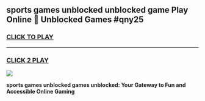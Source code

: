 
## sports games unblocked unblocked game Play Online 👋 Unblocked Games #qny25
<h3>
<a href="https://premium.freeplayer.one?title=sports_games_unblocked&ref=21F">CLICK TO PLAY</a></h3>
<hr>

<h3>
<a href="https://premium.freeplayer.one?title=sports_games_unblocked&ref=21F">CLICK 2 PLAY</a>
  
</h3>

<a href="https://premium.freeplayer.one?title=sports_games_unblocked&ref=21F/"><img src="https://clearcache.store/games.png"></a>


**sports games unblocked games unblocked: Your Gateway to Fun and Accessible Online Gaming**
